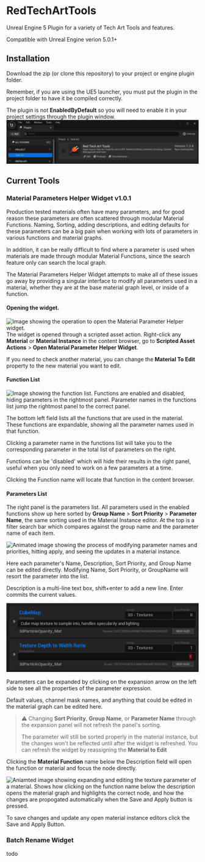 # RedTechArtTools

Unreal Engine 5 Plugin for a variety of Tech Art Tools and features.

Compatible with Unreal Engine verion 5.0.1+

## Installation

Download the zip (or clone this repository) to your project or engine plugin folder.

Remember, if you are using the UE5 launcher, you must put the plugin in the project folder to have it be compiled correctly.

The plugin is not **EnabledByDefault** so you will need to enable it in your project settings through the plugin window.
![Image showing RedTechArtTools v1.0.4 being activated in the plugin window under the category Tech Art](Documentation/Images/mph.activate_plugin.png)

## Current Tools

### Material Parameters Helper Widget v1.0.1

Production tested materials often have many parameters, and for good reason these parameters are often scattered through modular Material Functions. Naming, Sorting, adding descriptions, and editing defaults for these parameters can be a big pain when working with lots of parameters in various functions and material graphs.

In addition, it can be really difficult to find where a parameter is used when materials are made through modular Material Functions, since the search feature only can search the local graph.

The Material Parameters Helper Widget attempts to make all of these issues go away by providing a singular interface to modify all parameters used in a material, whether they are at the base material graph level, or inside of a function.

#### Opening the widget.

![Image showing the operation to open the Material Parameter Helper widget.](Documentation/Images/mph.asset_action.gif)
The widget is opened through a scripted asset action.
Right-click any **Material** or **Material Instance** in the content browser, go to **Scripted Asset Actions** > **Open Material Parameter Helper Widget**.

If you need to check another material, you can change the **Material To Edit** property to the new material you want to edit.

#### Function List

![Image showing the function list. Functions are enabled and disabled, hiding parameters in the rightmost panel. Parameter names in the functions list jump the rightmost panel to the correct panel.](Documentation/Images/mph.function_list.gif)

The bottom left field lists all the functions that are used in the material. These functions are expandable, showing all the parameter names used in that function.

Clicking a parameter name in the functions list will take you to the corresponding parameter in the total list of parameters on the right.

Functions can be 'disabled' which will hide their results in the right panel, useful when you only need to work on a few parameters at a time.

Clicking the Function name will locate that function in the content browser.

#### Parameters List

The right panel is the parameters list. All parameters used in the enabled functions show up here sorted by **Group Name** > **Sort Priority** > **Parameter Name**, the same sorting used in the Material Instance editor. At the top is a filter search bar which compares against the group name and the parameter name of each item.

![Animated image showing the process of modifying parameter names and priorities, hitting apply, and seeing the updates in a material instance.](Documentation/Images/mph.parameter_panel.main.gif)

Here each parameter's Name, Description, Sort Priority, and Group Name can be edited directly. Modifying Name, Sort Priority, or GroupName will resort the parameter into the list.

Description is a multi-line text box, shift+enter to add a new line. Enter commits the current values.

![Animated image showing using shift+enter to add extra lines to the description box.](Documentation/Images/mph.parameter_list.multiline.gif)

Parameters can be expanded by clicking on the expansion arrow on the left side to see all the properties of the parameter expression.

Default values, channel mask names, and anything that could be edited in the material graph can be edited here.

> :warning: Changing **Sort Priority**, **Group Name**, or **Parameter Name** through the expansion panel will not refresh the panel's sorting.
>
> The parameter will still be sorted properly in the material instance, but the changes won't be reflected until after the widget is refreshed. You can refresh the widget by reassigning the **Material to Edit**

Clicking the **Material Function** name below the Description field will open the function or material and focus the node directly.

![Aniamted image showing expanding and editing the texture parameter of a material. Shows how clicking on the function name below the description opens the material graph and highlights the correct node, and how the changes are propogated automatically when the Save and Apply button is pressed.](Documentation/Images/mph.expand_properties.gif)

To save changes and update any open material instance editors click the Save and Apply Button.


### Batch Rename Widget

todo